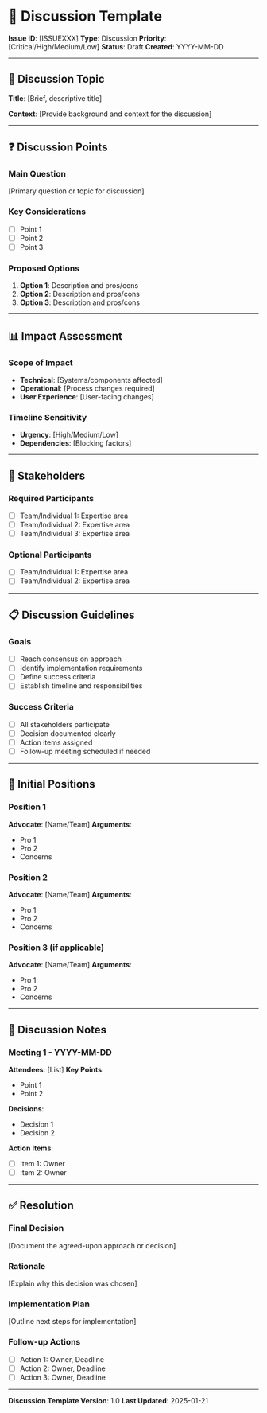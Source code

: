 # 💬 **Discussion Template**

**Issue ID**: [ISSUEXXX]
**Type**: Discussion
**Priority**: [Critical/High/Medium/Low]
**Status**: Draft
**Created**: YYYY-MM-DD

---

## 💬 **Discussion Topic**

**Title**: [Brief, descriptive title]

**Context**:
[Provide background and context for the discussion]

---

## ❓ **Discussion Points**

### **Main Question**
[Primary question or topic for discussion]

### **Key Considerations**
- [ ] Point 1
- [ ] Point 2
- [ ] Point 3

### **Proposed Options**
1. **Option 1**: Description and pros/cons
2. **Option 2**: Description and pros/cons
3. **Option 3**: Description and pros/cons

---

## 📊 **Impact Assessment**

### **Scope of Impact**
- **Technical**: [Systems/components affected]
- **Operational**: [Process changes required]
- **User Experience**: [User-facing changes]

### **Timeline Sensitivity**
- **Urgency**: [High/Medium/Low]
- **Dependencies**: [Blocking factors]

---

## 👥 **Stakeholders**

### **Required Participants**
- [ ] Team/Individual 1: Expertise area
- [ ] Team/Individual 2: Expertise area
- [ ] Team/Individual 3: Expertise area

### **Optional Participants**
- [ ] Team/Individual 1: Expertise area
- [ ] Team/Individual 2: Expertise area

---

## 📋 **Discussion Guidelines**

### **Goals**
- [ ] Reach consensus on approach
- [ ] Identify implementation requirements
- [ ] Define success criteria
- [ ] Establish timeline and responsibilities

### **Success Criteria**
- [ ] All stakeholders participate
- [ ] Decision documented clearly
- [ ] Action items assigned
- [ ] Follow-up meeting scheduled if needed

---

## 💭 **Initial Positions**

### **Position 1**
**Advocate**: [Name/Team]
**Arguments**:
- Pro 1
- Pro 2
- Concerns

### **Position 2**
**Advocate**: [Name/Team]
**Arguments**:
- Pro 1
- Pro 2
- Concerns

### **Position 3** (if applicable)
**Advocate**: [Name/Team]
**Arguments**:
- Pro 1
- Pro 2
- Concerns

---

## 📝 **Discussion Notes**

### **Meeting 1** - YYYY-MM-DD
**Attendees**: [List]
**Key Points**:
- Point 1
- Point 2

**Decisions**:
- Decision 1
- Decision 2

**Action Items**:
- [ ] Item 1: Owner
- [ ] Item 2: Owner

---

## ✅ **Resolution**

### **Final Decision**
[Document the agreed-upon approach or decision]

### **Rationale**
[Explain why this decision was chosen]

### **Implementation Plan**
[Outline next steps for implementation]

### **Follow-up Actions**
- [ ] Action 1: Owner, Deadline
- [ ] Action 2: Owner, Deadline
- [ ] Action 3: Owner, Deadline

---

**Discussion Template Version**: 1.0
**Last Updated**: 2025-01-21
